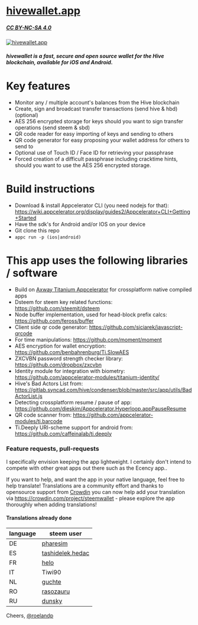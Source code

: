 # [hivewallet.app](https://hivewallet.app)
##### [CC BY-NC-SA 4.0](https://creativecommons.org/licenses/by-nc-sa/4.0/)

[![hivewallet.app](https://hivewallet.app/images/social_fb.jpg)](https://hivewallet.app)

##### hivewallet is a fast, secure and open source wallet for the Hive blockchain, available for iOS and Android.

# Key features
  - Monitor any / multiple account's balances from the Hive blockchain
  - Create, sign and broadcast transfer transactions (send hive & hbd) (optional)
  - AES 256 encrypted storage for keys should you want to sign transfer operations (send steem & sbd)
  - QR code reader for easy importing of keys and sending to others
  - QR code generator for easy proposing your wallet address for others to send to
  - Optional use of Touch ID / Face ID for retrieving your passphrase
  - Forced creation of a difficult passphrase including cracktime hints, should you want to use the AES 256 encrypted storage.

# Build instructions
  - Download & install Appcelerator CLI (you need nodejs for that): https://wiki.appcelerator.org/display/guides2/Appcelerator+CLI+Getting+Started
  - Have the sdk's for Android and/or IOS on your device
  - Git clone this repo
  - `appc run -p (ios|android)`


# This app uses the following libraries / software
  - Build on [Axway Titanium Appcelerator](https://github.com/appcelerator/titanium_mobile) for crossplatform native compiled apps
  - Dsteem for steem key related functions: https://github.com/steemit/dsteem
  - Node buffer implementation, used for head-block prefix calcs: https://github.com/feross/buffer
  - Client side qr code generator: https://github.com/siciarek/javascript-qrcode
  - For time manipulations: https://github.com/moment/moment
  - AES encryption for wallet encryption: https://github.com/benbahrenburg/Ti.SlowAES
  - ZXCVBN password strength checker library: https://github.com/dropbox/zxcvbn
  - Identity module for integration with biometry: https://github.com/appcelerator-modules/titanium-identity/
  - Hive's Bad Actors List from: https://gitlab.syncad.com/hive/condenser/blob/master/src/app/utils/BadActorList.js
  - Detecting crossplatform resume / pause of app: https://github.com/dieskim/Appcelerator.Hyperloop.appPauseResume
  - QR code scanner from: https://github.com/appcelerator-modules/ti.barcode
  - Ti.Deeply URI-scheme support for android from: https://github.com/caffeinalab/ti.deeply

### Feature requests, pull-requests

I specifically envision keeping the app lightweight. I certainly don't intend to compete with other great apps out there such as the Ecency app..

If you want to help, and want the app in your native language, feel free to help translate!
Translations are a community effort and thanks to opensource support from [Crowdin](https://crowdin.com/project/hivewallet) you can now help add your translation via https://crowdin.com/project/steemwallet - please explore the app thoroughly when adding translations!

#### Translations already done

| language 	| steem user                                    	|
|----------	|-----------------------------------------------	|
| DE       	| [pharesim](https://hive.blog/@pharesim)     	|
| ES       	| [tashidelek](https://hive.blog/@tashidelek),[hedac](https://hive.blog/@hedac) 	|
| FR       	| [helo](https://hive.blog/@helo)             	|
| IT       	| Tiwi90             	                            |
| NL       	| [guchte](https://hive.blog/@guchte)		        |
| RO       	| [rasozauru](https://hive.blog/@rasozauru)		  |
| RU       	| [dunsky](https://hive.blog/@dunsky)		        |

Cheers, [@roelandp](https://hive.blog/@roelandp)
